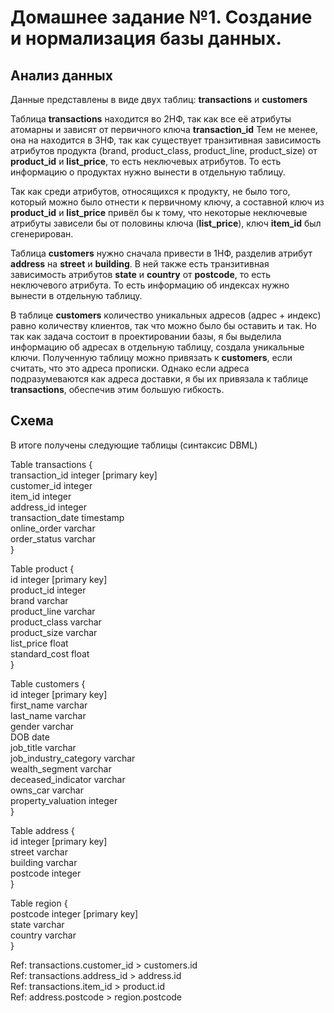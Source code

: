 # Домашнее задание №1. Создание и нормализация базы данных.

## Анализ данных

Данные представлены в виде двух таблиц: **transactions** и **customers**

Таблица **transactions** находится во 2НФ, так как все её атрибуты атомарны и зависят от первичного ключа **transaction_id** Тем не менее, она на находится в 3НФ, так как существует транзитивная зависимость атрибутов продукта (brand, product_class, product_line, product_size) от **product_id** и **list_price**, то есть неключевых атрибутов. То есть информацию о продуктах нужно вынести в отдельную таблицу.

Так как среди атрибутов, относящихся к продукту, не было того, который можно было отнести к первичному ключу, а составной ключ из **product_id** и **list_price** привёл бы к тому, что некоторые неключевые атрибуты зависели бы от половины ключа (**list_price**), ключ **item_id** был сгенерирован. 

Таблица **customers** нужно сначала привести в 1НФ, разделив атрибут **address** на **street** и **building**. В ней также есть транзитивная зависимость атрибутов **state** и **country** от **postcode**, то есть неключевого атрибута. То есть информацию об индексах нужно вынести в отдельную таблицу.

В таблице **customers** количество уникальных адресов (адрес + индекс) равно количеству клиентов, так что можно было бы оставить и так. Но так как задача состоит в проектировании базы, я бы выделила информацию об адресах в отдельную таблицу, создала уникальные ключи. Полученную таблицу можно привязать к **customers**, если считать, что это адреса прописки. Однако если адреса подразумеваются как адреса доставки, я бы их привязала к таблице **transactions**, обеспечив этим большую гибкость.

## Схема

В итоге получены следующие таблицы (синтаксис DBML)

Table transactions { \
  transaction_id integer [primary key] \
  customer_id integer \
  item_id integer \
  address_id integer \
  transaction_date timestamp \
  online_order varchar \
  order_status varchar \
}


Table product { \
  id integer [primary key] \
  product_id integer \
  brand varchar \
  product_line varchar \
  product_class varchar \
  product_size varchar \
  list_price float \
  standard_cost float \
}

Table customers { \
  id integer [primary key] \
  first_name varchar \
  last_name varchar \
  gender varchar \
  DOB date \
  job_title varchar \
  job_industry_category varchar \
  wealth_segment varchar \
  deceased_indicator varchar \
  owns_car varchar \
  property_valuation integer \
}

Table address { \
  id integer [primary key] \
  street varchar \
  building varchar \
  postcode integer \
}

Table region { \
  postcode integer [primary key] \
  state varchar \
  country varchar \
}

Ref: transactions.customer_id > customers.id \
Ref: transactions.address_id > address.id \
Ref: transactions.item_id > product.id \
Ref: address.postcode > region.postcode

